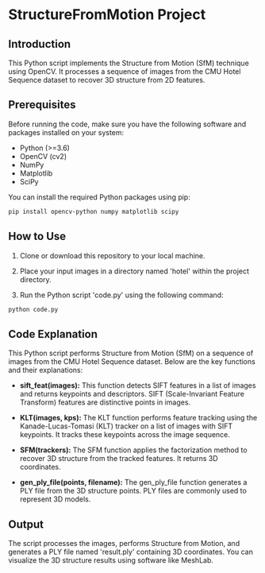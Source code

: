 # StructureFromMotion Project

## Introduction

This Python script implements the Structure from Motion (SfM) technique using OpenCV. It processes a sequence of images from the CMU Hotel Sequence dataset to recover 3D structure from 2D features.

## Prerequisites

Before running the code, make sure you have the following software and packages installed on your system:

- Python (>=3.6)
- OpenCV (cv2)
- NumPy
- Matplotlib
- SciPy

You can install the required Python packages using pip:

```bash
pip install opencv-python numpy matplotlib scipy
```

## How to Use

1. Clone or download this repository to your local machine.

2. Place your input images in a directory named 'hotel' within the project directory.

3. Run the Python script 'code.py' using the following command:

```bash
python code.py
```

## Code Explanation

This Python script performs Structure from Motion (SfM) on a sequence of images from the CMU Hotel Sequence dataset. Below are the key functions and their explanations:

- **sift_feat(images):** This function detects SIFT features in a list of images and returns keypoints and descriptors. SIFT (Scale-Invariant Feature Transform) features are distinctive points in images.

- **KLT(images, kps):** The KLT function performs feature tracking using the Kanade-Lucas-Tomasi (KLT) tracker on a list of images with SIFT keypoints. It tracks these keypoints across the image sequence.

- **SFM(trackers):** The SFM function applies the factorization method to recover 3D structure from the tracked features. It returns 3D coordinates.

- **gen_ply_file(points, filename):** The gen_ply_file function generates a PLY file from the 3D structure points. PLY files are commonly used to represent 3D models.

## Output

The script processes the images, performs Structure from Motion, and generates a PLY file named 'result.ply' containing 3D coordinates. You can visualize the 3D structure results using software like MeshLab.
